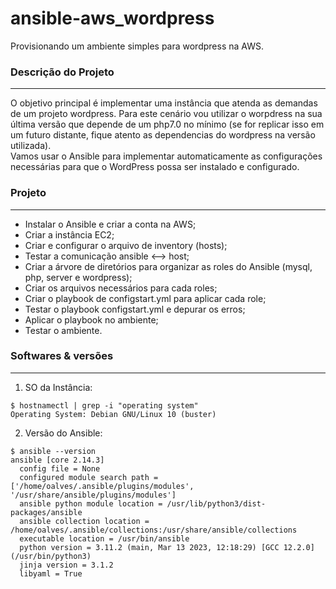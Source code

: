 # ansible-aws_wordpress
Provisionando um ambiente simples para wordpress na AWS.

### Descrição do Projeto
---

O objetivo principal é implementar uma instância que atenda as demandas de um projeto wordpress. Para este cenário vou utilizar o worpdress na sua última versão que depende de um php7.0 no mínimo (se for replicar isso em um futuro distante, fique atento as dependencias do wordpress na versão utilizada).</br>
Vamos usar o Ansible para implementar automaticamente as configurações necessárias para que o WordPress possa ser instalado e configurado.

###  Projeto
---

* Instalar o Ansible e criar a conta na AWS;
* Criar a instância EC2;
* Criar e configurar o arquivo de inventory (hosts);
* Testar a comunicação ansible <--> host;
* Criar a árvore de diretórios para organizar as roles do Ansible (mysql, php, server e wordpress);
* Criar os arquivos necessários para cada roles;
* Criar o playbook de configstart.yml para aplicar cada role;
* Testar o playbook configstart.yml e depurar os erros;
* Aplicar o playbook no ambiente;
* Testar o ambiente.

### Softwares & versões
---

1. SO da Instância:
```
$ hostnamectl | grep -i "operating system"
Operating System: Debian GNU/Linux 10 (buster)
```

2. Versão do Ansible:
```
$ ansible --version
ansible [core 2.14.3]
  config file = None
  configured module search path = ['/home/oalves/.ansible/plugins/modules', '/usr/share/ansible/plugins/modules']
  ansible python module location = /usr/lib/python3/dist-packages/ansible
  ansible collection location = /home/oalves/.ansible/collections:/usr/share/ansible/collections
  executable location = /usr/bin/ansible
  python version = 3.11.2 (main, Mar 13 2023, 12:18:29) [GCC 12.2.0] (/usr/bin/python3)
  jinja version = 3.1.2
  libyaml = True
```